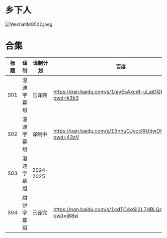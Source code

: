 # 乡下人

![WechatIMG502.jpeg](/banner/TheBoondocks.jpeg)

# 合集

| 标题 | 译制 | 译制计划 | 百度 | 阿里 | MDpan |
| --- | --- | --- | --- | --- | --- |
| S01 | 漫迪字幕组 | 已译完 | https://pan.baidu.com/s/1njvEsAxcdl-uLajGQRo_8g?pwd=k3b3 | https://www.aliyundrive.com/s/vroyo4HZe1h | https://mdpan.tk/zh-CN/%E4%B9%A1%E4%B8%8B%E4%BA%BA/S1/ |
| S02 | 漫迪字幕组 | 译制中 | https://pan.baidu.com/s/15nhuCJvcclRUdwOHDW4EHQ?pwd=43zV | https://www.aliyundrive.com/s/j6bMsG6w2jz | https://pan.mdsub.top/zh-CN/%E4%B9%A1%E4%B8%8B%E4%BA%BA/S2/ |
| S03 | 漫迪字幕组 | 2024-2025 |  |  |  |
| S04 | 甜饼字幕组 | 已译完 | https://pan.baidu.com/s/1cdTC4eSI2L7dBLQq-AqmeA?pwd=j88w | https://www.aliyundrive.com/s/7TgFzr4L8Aj | https://mdpan.tk/zh-CN/%E4%B9%A1%E4%B8%8B%E4%BA%BA/S4/ |